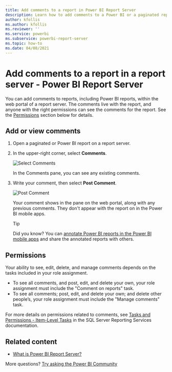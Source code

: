 ```yaml
---
title: Add comments to a report in Power BI Report Server
description: Learn how to add comments to a Power BI or a paginated report on a Power BI Report Server or SQL Server Reporting Services report server.
author: kfollis
ms.author: kfollis
ms.reviewer: ''
ms.service: powerbi
ms.subservice: powerbi-report-server
ms.topic: how-to
ms.date: 04/08/2021
---
```


# Add comments to a report in a report server - Power BI Report Server

You can add comments to reports, including Power BI reports, within the web portal of a report server. The comments live with the report, and anyone with the right permissions can see the comments for the report. See the [Permissions](#permissions) section below for details.

## Add or view comments

1. Open a paginated or Power BI report on a report server.
2. In the upper-right corner, select **Comments**.

    ![Select Comments](media/add-comments/report-server-web-portal-comments-button.png)

    In the Comments pane, you can see any existing comments.
3. Write your comment, then select **Post Comment**.

    ![Post Comment](media/add-comments/report-server-web-portal-comments-pane.png)

    Your comment shows in the pane on the web portal, along with any previous comments. They don't appear with the report on in the Power BI mobile apps.

   > [!TIP]
   > Did you know? You can [annotate Power BI reports in the Power BI mobile apps](../consumer/mobile/mobile-annotate-and-share-a-tile-from-the-mobile-apps.md) and share the annotated reports with others.

## Permissions

Your ability to see, edit, delete, and manage comments depends on the tasks included in your role assignment. 

* To see all comments, and post, edit, and delete your own, your role assignment must include the "Comment on reports" task. 
* To see all comments; post, edit, and delete your own; and delete other people’s, your role assignment must include the "Manage comments" task. 

For more details on permissions related to comments, see [Tasks and Permissions - Item-Level Tasks](/sql/reporting-services/security/tasks-and-permissions-item-level-tasks) in the SQL Server Reporting Services documentation.

## Related content

* [What is Power BI Report Server?](get-started.md)  

More questions? [Try asking the Power BI Community](https://community.powerbi.com/)

